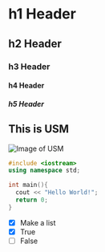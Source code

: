 # h1 Header
## h2 Header
### h3 Header
#### h4 Header
##### h5 Header

## This is USM
![Image of USM](https://icert.usm.my/images/dtsp2.jpg)

``` c++
#include <iostream>
using namespace std;

int main(){
  cout << "Hello World!";
  return 0;
}

```


- [x] Make a list
- [x] True
- [ ] False
